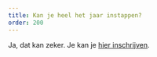 ```yaml
---
title: Kan je heel het jaar instappen?
order: 200
---
```


Ja, dat kan zeker. Je kan je [hier inschrijven](inschrijven).
